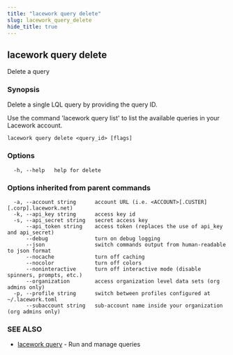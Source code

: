 ```yaml
---
title: "lacework query delete"
slug: lacework_query_delete
hide_title: true
---
```


## lacework query delete

Delete a query

### Synopsis

Delete a single LQL query by providing the query ID.

Use the command 'lacework query list' to list the available queries in
your Lacework account.

```
lacework query delete <query_id> [flags]
```

### Options

```
  -h, --help   help for delete
```

### Options inherited from parent commands

```
  -a, --account string      account URL (i.e. <ACCOUNT>[.CUSTER][.corp].lacework.net)
  -k, --api_key string      access key id
  -s, --api_secret string   secret access key
      --api_token string    access token (replaces the use of api_key and api_secret)
      --debug               turn on debug logging
      --json                switch commands output from human-readable to json format
      --nocache             turn off caching
      --nocolor             turn off colors
      --noninteractive      turn off interactive mode (disable spinners, prompts, etc.)
      --organization        access organization level data sets (org admins only)
  -p, --profile string      switch between profiles configured at ~/.lacework.toml
      --subaccount string   sub-account name inside your organization (org admins only)
```

### SEE ALSO

* [lacework query](lacework_query.md)	 - Run and manage queries

